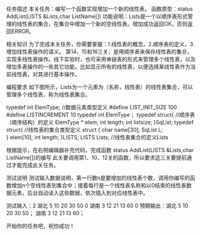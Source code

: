 任务描述
本关任务：编写一个函数实现增加一个新的线性表。
函数原型：status AddList(LISTS &Lists,char ListName[])
功能说明：Lists是一个以顺序表形式管理的线性表的集合，在集合中增加一个新的空线性表。增加成功返回OK，否则返回ERROR。

相关知识
为了完成本关任务，你需要掌握：1.线性表的概念，2.顺序表的定义，3.增加线性表操作的语义。
第14、15和16三关，是用顺序表来保存线性表的集合，实现多线性表操作。线下实验时，也可采用单链表的形式来管理多个线性表，以及增加多表操作的一些其它功能，比如显示所有的线性表，以便选择某线性表作为当前线性表，对其进行基本操作。

编程要求
如下图所示，Lists为一个元素为（名称，线性表）的线性表集合，可以管理多个线性表，称为线性表集合。


typedef int ElemType; //数据元素类型定义
#define LIST_INIT_SIZE 100
#define LISTINCREMENT  10
typedef int ElemType；
typedef struct{  //顺序表（顺序结构）的定义
      ElemType * elem;
      int length;
      int listsize;
}SqList;
typedef struct{  //线性表的集合类型定义
     struct { char name[30];
               SqList L;    
     } elem[10];
     int length;
}LISTS;
LISTS Lists;      //线性表集合的定义Lists
 
根据提示，在右侧编辑器补充代码，完成函数
status AddList(LISTS &Lists,char ListName[])的编写
此关要调用第1、10、12关的函数，所以要求这三关要提前通过才能完成此关任务。

测试说明
测试输入数据说明，第一行数n是要增加的线性表个数，调用你编写的函数增加n个空线性表到集合中；接着每行是一个线性表名称和以0结束的线性表数据元素，后台自动读入这些数据，依次插入到对应线性表中。

测试输入：2
          湖北 5 10 20 30 50 0
          湖南 3 12 21 13 60 0
预期输出：湖北 5 10 20 30 50；
       湖南 3 12 21 13 60；

开始你的任务吧，祝你成功！